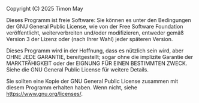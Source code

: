 Copyright (C) 2025 Timon May

Dieses Programm ist freie Software: Sie können es unter den Bedingungen der GNU General Public License, wie von der Free Software Foundation veröffentlicht, weiterverbreiten und/oder modifizieren, entweder gemäß Version 3 der Lizenz oder (nach Ihrer Wahl) jeder späteren Version.

Dieses Programm wird in der Hoffnung, dass es nützlich sein wird, aber OHNE JEDE GARANTIE, bereitgestellt; sogar ohne die implizite Garantie der MARKTFÄHIGKEIT oder der EIGNUNG FÜR EINEN BESTIMMTEN ZWECK. Siehe die GNU General Public License für weitere Details.

Sie sollten eine Kopie der GNU General Public License zusammen mit diesem Programm erhalten haben. Wenn nicht, siehe <https://www.gnu.org/licenses/>.